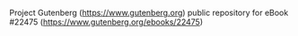 Project Gutenberg (https://www.gutenberg.org) public repository for eBook #22475 (https://www.gutenberg.org/ebooks/22475)
